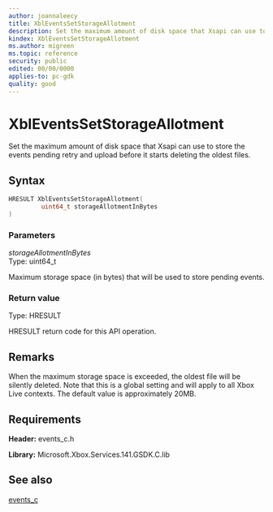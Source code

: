 ```yaml
---
author: joannaleecy
title: XblEventsSetStorageAllotment
description: Set the maximum amount of disk space that Xsapi can use to store the events pending retry and upload before it starts deleting the oldest files.
kindex: XblEventsSetStorageAllotment
ms.author: migreen
ms.topic: reference
security: public
edited: 00/00/0000
applies-to: pc-gdk
quality: good
---
```


# XblEventsSetStorageAllotment  

Set the maximum amount of disk space that Xsapi can use to store the events pending retry and upload before it starts deleting the oldest files.  

## Syntax  
  
```cpp
HRESULT XblEventsSetStorageAllotment(  
         uint64_t storageAllotmentInBytes  
)  
```  
  
### Parameters  
  
*storageAllotmentInBytes* &nbsp;&nbsp;  
Type: uint64_t  
  
Maximum storage space (in bytes) that will be used to store pending events.  
  
  
### Return value  
Type: HRESULT
  
HRESULT return code for this API operation.
  
## Remarks  
  
When the maximum storage space is exceeded, the oldest file will be silently deleted. Note that this is a global setting and will apply to all Xbox Live contexts. The default value is approximately 20MB.
  
## Requirements  
  
**Header:** events_c.h
  
**Library:** Microsoft.Xbox.Services.141.GSDK.C.lib
  
## See also  
[events_c](../events_c_members.md)  
  
  
